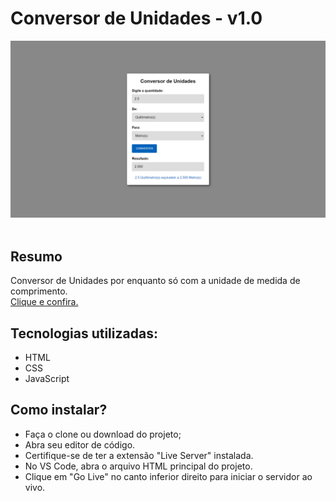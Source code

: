 # Conversor de Unidades - v1.0<br/>
<div align="center">
  <img  src="./img/projeto-conversor-de-unidades.png" alt="Demo" />
</div>

<br/>

## Resumo

Conversor de Unidades por enquanto só com a unidade de medida de comprimento.<br/>
<a href="https://lucasrochabz.github.io/conversor-de-unidades/" target="_blank">Clique e confira.</a>

## Tecnologias utilizadas:

- HTML
- CSS
- JavaScript

## Como instalar?

- Faça o clone ou download do projeto;
- Abra seu editor de código.
- Certifique-se de ter a extensão "Live Server" instalada.
- No VS Code, abra o arquivo HTML principal do projeto.
- Clique em "Go Live" no canto inferior direito para iniciar o servidor ao vivo.
